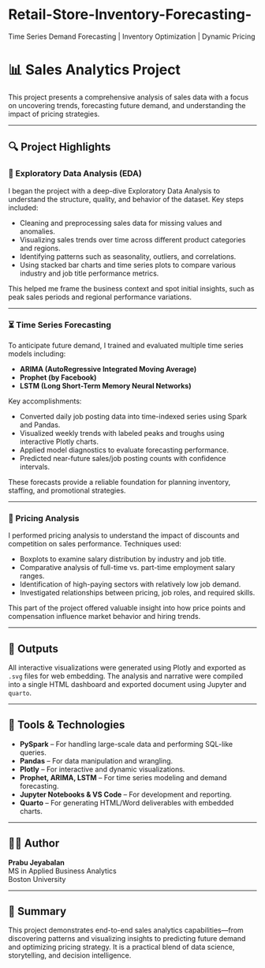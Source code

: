 # Retail-Store-Inventory-Forecasting-

Time Series Demand Forecasting | Inventory Optimization | Dynamic Pricing

# 📊 Sales Analytics Project

This project presents a comprehensive analysis of sales data with a focus on uncovering trends, forecasting future demand, and understanding the impact of pricing strategies.

---

## 🔍 Project Highlights

### 🧠 Exploratory Data Analysis (EDA)

I began the project with a deep-dive Exploratory Data Analysis to understand the structure, quality, and behavior of the dataset. Key steps included:

- Cleaning and preprocessing sales data for missing values and anomalies.
- Visualizing sales trends over time across different product categories and regions.
- Identifying patterns such as seasonality, outliers, and correlations.
- Using stacked bar charts and time series plots to compare various industry and job title performance metrics.

This helped me frame the business context and spot initial insights, such as peak sales periods and regional performance variations.

---

### ⏳ Time Series Forecasting

To anticipate future demand, I trained and evaluated multiple time series models including:

- **ARIMA (AutoRegressive Integrated Moving Average)**
- **Prophet (by Facebook)**
- **LSTM (Long Short-Term Memory Neural Networks)**

Key accomplishments:

- Converted daily job posting data into time-indexed series using Spark and Pandas.
- Visualized weekly trends with labeled peaks and troughs using interactive Plotly charts.
- Applied model diagnostics to evaluate forecasting performance.
- Predicted near-future sales/job posting counts with confidence intervals.

These forecasts provide a reliable foundation for planning inventory, staffing, and promotional strategies.

---

### 💸 Pricing Analysis

I performed pricing analysis to understand the impact of discounts and competition on sales performance. Techniques used:

- Boxplots to examine salary distribution by industry and job title.
- Comparative analysis of full-time vs. part-time employment salary ranges.
- Identification of high-paying sectors with relatively low job demand.
- Investigated relationships between pricing, job roles, and required skills.

This part of the project offered valuable insight into how price points and compensation influence market behavior and hiring trends.

---

## 📂 Outputs

All interactive visualizations were generated using Plotly and exported as `.svg` files for web embedding. The analysis and narrative were compiled into a single HTML dashboard and exported document using Jupyter and `quarto`.

---

## 🧰 Tools & Technologies

- **PySpark** – For handling large-scale data and performing SQL-like queries.
- **Pandas** – For data manipulation and wrangling.
- **Plotly** – For interactive and dynamic visualizations.
- **Prophet, ARIMA, LSTM** – For time series modeling and demand forecasting.
- **Jupyter Notebooks & VS Code** – For development and reporting.
- **Quarto** – For generating HTML/Word deliverables with embedded charts.

---

## 🙋‍♂️ Author

**Prabu Jeyabalan**  
MS in Applied Business Analytics  
Boston University

---

## 📌 Summary

This project demonstrates end-to-end sales analytics capabilities—from discovering patterns and visualizing insights to predicting future demand and optimizing pricing strategy. It is a practical blend of data science, storytelling, and decision intelligence.


